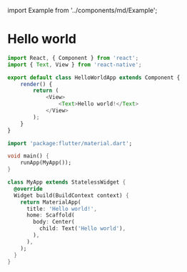 import Example from '../components/md/Example';

# Hello world

<Example reactnative>

```js
import React, { Component } from 'react';
import { Text, View } from 'react-native';

export default class HelloWorldApp extends Component {
    render() {
        return (
            <View>
                <Text>Hello world!</Text>
            </View>
        );
    }
}
```

</Example>

<Example flutter>

```dart
import 'package:flutter/material.dart';

void main() {
    runApp(MyApp());
}

class MyApp extends StatelessWidget {
  @override
  Widget build(BuildContext context) {
    return MaterialApp(
      title: 'Hello world!',
      home: Scaffold(
        body: Center(
          child: Text('Hello world'),
        ),
      ),
    );
  }
}
```

</Example>
